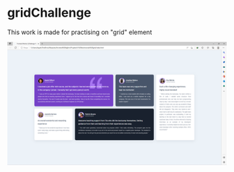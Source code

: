 # gridChallenge

<p>This work is made for practising on "grid" element </p>

![design](work-on-air.png)